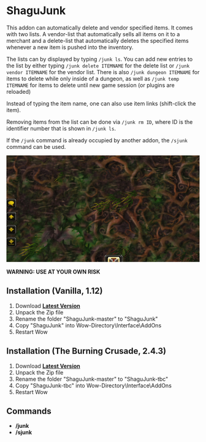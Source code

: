 # ShaguJunk

This addon can automatically delete and vendor specified items. It comes with two lists.
A vendor-list that automatically sells all items on it to a merchant and a delete-list that
automatically deletes the specified items whenever a new item is pushed into the inventory.

The lists can by displayed by typing `/junk ls`. You can add new entries to the list by either
typing `/junk delete ITEMNAME` for the delete list or `/junk vendor ITEMNAME` for the vendor list.
There is also `/junk dungeon ITEMNAME` for items to delete while only inside of a dungeon, 
as well as `/junk temp ITEMNAME` for items to delete until new game session (or plugins are reloaded)

Instead of typing the item name, one can also use item links (shift-click the item).

Removing items from the list can be done via `/junk rm ID`, where ID is the identifier number
that is shown in `/junk ls`.

If the `/junk` command is already occupied by another addon, the `/sjunk` command can be used.

![preview](junk-vendor-ls-rm.gif)

**WARNING: USE AT YOUR OWN RISK**

## Installation (Vanilla, 1.12)
1. Download **[Latest Version](https://github.com/shagu/ShaguJunk/archive/master.zip)**
2. Unpack the Zip file
3. Rename the folder "ShaguJunk-master" to "ShaguJunk"
4. Copy "ShaguJunk" into Wow-Directory\Interface\AddOns
5. Restart Wow

## Installation (The Burning Crusade, 2.4.3)
1. Download **[Latest Version](https://github.com/shagu/ShaguJunk/archive/master.zip)**
2. Unpack the Zip file
3. Rename the folder "ShaguJunk-master" to "ShaguJunk-tbc"
4. Copy "ShaguJunk-tbc" into Wow-Directory\Interface\AddOns
5. Restart Wow

## Commands

* **/junk**
* **/sjunk**
